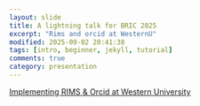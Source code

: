 ```yaml
---
layout: slide
title: A lightning talk for BRIC 2025
excerpt: "Rims and orcid at WesternU"
modified: 2025-09-02 20:41:38
tags: [intro, beginner, jekyll, tutorial]
comments: true
category: presentation
---
```


[Implementing RIMS & Orcid at Western University](https://www.canva.com/design/DAGmx9kZRAc/gfSiPy3g9b9P0CBl0GxU6w/view?utm_content=DAGmx9kZRAc&utm_campaign=designshare&utm_medium=link2&utm_source=uniquelinks&utlId=h313cf61e0d)
